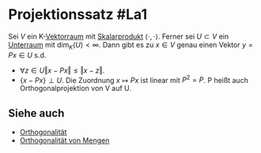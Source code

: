 # Projektionssatz #La1 
Sei $V$ ein K-[Vektorraum](Vektorraum.md) mit [Skalarprodukt](Skalarprodukt.md) $\langle\cdot,\cdot\rangle$. Ferner sei $U\subset V$ ein [Unterraum](Unterraum.md) mit $\dim_K(U)<\infty$. Dann gibt es zu $x\in V$ genau einen Vektor $y=Px\in U$ s.d.
- $\forall{z\in U}\Vert x-Px\Vert\leq\Vert x-z\Vert$.
- $\{x-Px\}\perp U$.
Die Zuordnung $x\mapsto Px$ ist linear mit $P^2=P$. P heißt auch Orthogonalprojektion von V auf U.
## Siehe auch
- [Orthogonalität](Orthogonalit%C3%A4t.md)
- [Orthogonalität von Mengen](Orthogonalit%C3%A4t%20von%20Mengen.md)